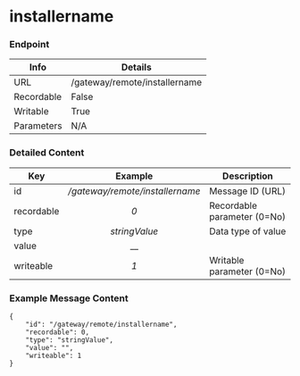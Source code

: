 # installername



### Endpoint

| Info  | Details |
| ------------- | ------------- |
| URL   | /gateway/remote/installername   |
| Recordable   | False   |
| Writable   | True   |
| Parameters  | N/A |

### Detailed Content

|  Key  | Example | Description |
| ------------- | :------: | ------------------------------ |
|  id | _/gateway/remote/installername_ | Message ID (URL) |
|  recordable | _0_ | Recordable parameter (0=No) |
|  type | _stringValue_ | Data type of value |
|  value | __ |  |
|  writeable | _1_ | Writable parameter (0=No) |



### Example Message Content
```
{
    "id": "/gateway/remote/installername",
    "recordable": 0,
    "type": "stringValue",
    "value": "",
    "writeable": 1
}
```
